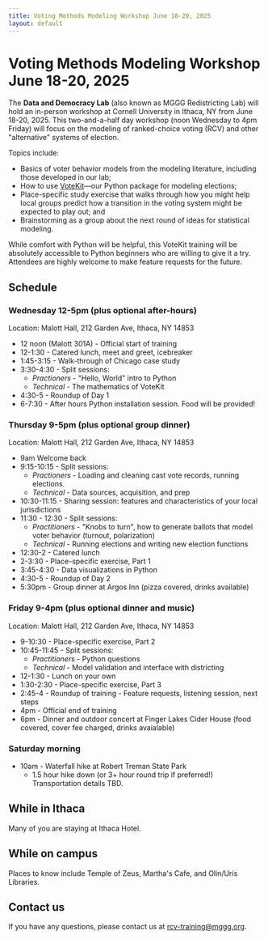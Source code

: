 ```yaml
---
title: Voting Methods Modeling Workshop June 18-20, 2025
layout: default
---
```


# Voting Methods Modeling Workshop June 18-20, 2025

The **Data and Democracy Lab** (also known as MGGG Redistricting Lab) will hold an in-person workshop at Cornell University in Ithaca, NY from June 18-20, 2025. This two-and-a-half day workshop (noon Wednesday to 4pm Friday) will focus on the modeling of ranked-choice voting (RCV) and other "alternative" systems of election. 

Topics include:
- Basics of voter behavior models from the modeling literature, including those developed in our lab;
- How to use [VoteKit](https://votekit.readthedocs.io/en/latest/)—our Python package for modeling elections;
- Place-specific study exercise that walks through how you might help local groups predict how a transition in the voting system might be expected to play out; and
- Brainstorming as a group about the next round of ideas for statistical modeling.

While comfort with Python will be helpful, this VoteKit training will be absolutely accessible to Python beginners who are willing to give it a try. Attendees are highly welcome to make feature requests for the future. 

## Schedule

### Wednesday 12-5pm (plus optional after-hours)
Location: Malott Hall, 212 Garden Ave, Ithaca, NY 14853

* 12 noon (Malott 301A) - Official start of training
* 12-1:30 - Catered lunch, meet and greet, icebreaker
* 1:45-3:15 - Walk-through of Chicago case study
* 3:30-4:30 - Split sessions: 
    - *Practioners* - "Hello, World" intro to Python
    - *Technical* - The mathematics of VoteKit
* 4:30-5 - Roundup of Day 1
* 6-7:30 - After hours Python installation session. Food will be provided!

### Thursday 9-5pm (plus optional group dinner)
Location: Malott Hall, 212 Garden Ave, Ithaca, NY 14853

* 9am Welcome back
* 9:15-10:15 - Split sessions: 
    - *Practioners* - Loading and cleaning cast vote records, running elections.
    - *Technical* - Data sources, acquisition, and prep 
* 10:30-11:15 - Sharing session: features and characteristics of your local jurisdictions 
* 11:30 - 12:30 - Split sessions: 
    - *Practitioners* - "Knobs to turn", how to generate ballots that model voter behavior (turnout, polarization)
    - *Technical* - Running elections and writing new election functions
* 12:30-2 - Catered lunch
* 2-3:30 - Place-specific exercise, Part 1
* 3:45-4:30 - Data visualizations in Python
* 4:30-5 - Roundup of Day 2
* 5:30pm - Group dinner at Argos Inn (pizza covered, drinks available)


### Friday 9-4pm (plus optional dinner and music)
Location: Malott Hall, 212 Garden Ave, Ithaca, NY 14853

* 9-10:30 - Place-specific exercise, Part 2
* 10:45-11:45 - Split sessions: 
    - *Practitioners* - Python questions
    - *Technical* - Model validation and interface with districting
* 12-1:30 - Lunch on your own
* 1:30-2:30 - Place-specific exercise, Part 3
* 2:45-4 - Roundup of training - Feature requests, listening session, next steps
* 4pm - Official end of training
* 6pm - Dinner and outdoor concert at Finger Lakes Cider House (food covered, cover fee charged, drinks avaialable)

### Saturday morning
* 10am - Waterfall hike at Robert Treman State Park
     - 1.5 hour hike down (or 3+ hour round trip if preferred!) Transportation details TBD.

## While in Ithaca
Many of you are staying at Ithaca Hotel.  

## While on campus
Places to know include Temple of Zeus, Martha's Cafe, and Olin/Uris Libraries.  

## Contact us

If you have any questions, please contact us at [rcv-training@mggg.org](mailto:rcv-training@mggg.org). 
